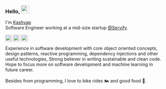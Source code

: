 ### Hello, <img src="https://media.giphy.com/media/hvRJCLFzcasrR4ia7z/giphy.gif" width="25px">

I'm [Kashyap](https://www.kashyapbhat.in/)
<br />
Software Engineer working at a mid-size startup [@Servify](https://servify.in/).

<a href="https://www.linkedin.com/in/kashyapbhat/">
  <img align="left" alt="Kashyap's LinkdeIN" width="22px" src="https://cdn.jsdelivr.net/npm/simple-icons@v3/icons/linkedin.svg" />
</a>
<a href="http://youtube.com/kashyapbhat">
  <img align="left" alt="Kashyap's Youtube" width="22px" src="https://cdn.jsdelivr.net/npm/simple-icons@3.6.1/icons/youtube.svg" />
</a>
<a href="http://instagram.com/mr__bhat">
  <img align="left" alt="Kashyap's Instagram" width="22px" src="https://cdn.jsdelivr.net/npm/simple-icons@v3/icons/instagram.svg" />
</a>
<br />
<br />
Experience in software development with core object oriented concepts, design patterns, reactive programming, dependency injections and other useful technologies, Strong believer in writing sustainable and clean code. Hope to focus more on software development and machine learning in future career.
<br /><br />
Besides from programming, I love to bike rides 🏍 and good food 🍛.
